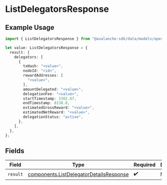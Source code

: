 # ListDelegatorsResponse

## Example Usage

```typescript
import { ListDelegatorsResponse } from "@avalanche-sdk/data/models/operations";

let value: ListDelegatorsResponse = {
  result: {
    delegators: [
      {
        txHash: "<value>",
        nodeId: "<id>",
        rewardAddresses: [
          "<value>",
        ],
        amountDelegated: "<value>",
        delegationFee: "<value>",
        startTimestamp: 3302.67,
        endTimestamp: 8138.8,
        estimatedGrossReward: "<value>",
        estimatedNetReward: "<value>",
        delegationStatus: "active",
      },
    ],
  },
};
```

## Fields

| Field                                                                                              | Type                                                                                               | Required                                                                                           | Description                                                                                        |
| -------------------------------------------------------------------------------------------------- | -------------------------------------------------------------------------------------------------- | -------------------------------------------------------------------------------------------------- | -------------------------------------------------------------------------------------------------- |
| `result`                                                                                           | [components.ListDelegatorDetailsResponse](../../models/components/listdelegatordetailsresponse.md) | :heavy_check_mark:                                                                                 | N/A                                                                                                |